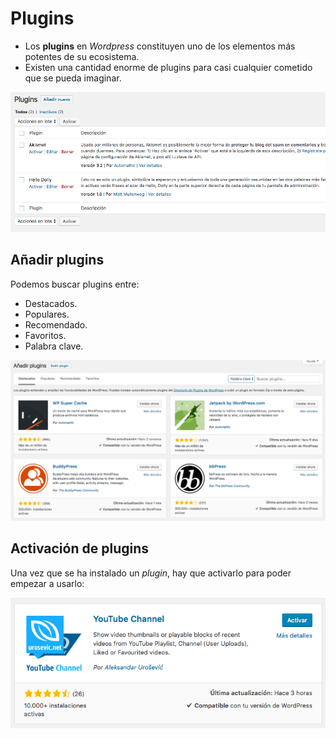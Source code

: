 # Plugins

- Los **plugins** en *Wordpress* constituyen uno de los elementos más potentes de su ecosistema.
- Existen una cantidad enorme de plugins para casi cualquier cometido que se pueda imaginar.

![](img/plugins01.png)

## Añadir plugins

Podemos buscar plugins entre:

+ Destacados.
+ Populares.
+ Recomendado.
+ Favoritos.
+ Palabra clave.

![](img/plugins02.png)

## Activación de plugins

Una vez que se ha instalado un *plugin*, hay que activarlo para poder empezar a usarlo:

![](img/plugins03.png)

